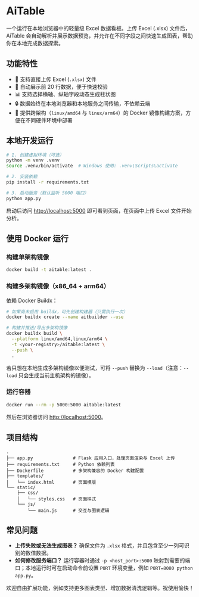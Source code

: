 # AiTable

一个运行在本地浏览器中的轻量级 Excel 数据看板。上传 Excel (.xlsx) 文件后，AiTable 会自动解析并展示数据预览，并允许在不同字段之间快速生成图表，帮助你在本地完成数据探索。

## 功能特性

- 📁 支持直接上传 Excel (`.xlsx`) 文件
- 👀 自动展示前 20 行数据，便于快速校验
- 📊 支持选择横轴、纵轴字段动态生成柱状图
- 🔒 数据始终在本地浏览器和本地服务之间传输，不依赖云端
- 🐳 提供跨架构（`linux/amd64` 与 `linux/arm64`）的 Docker 镜像构建方案，方便在不同硬件环境中部署

## 本地开发运行

```bash
# 1. 创建虚拟环境（可选）
python -m venv .venv
source .venv/bin/activate  # Windows 使用: .venv\Scripts\activate

# 2. 安装依赖
pip install -r requirements.txt

# 3. 启动服务（默认监听 5000 端口）
python app.py
```

启动后访问 <http://localhost:5000> 即可看到页面，在页面中上传 Excel 文件开始分析。

## 使用 Docker 运行

### 构建单架构镜像

```bash
docker build -t aitable:latest .
```

### 构建多架构镜像（x86_64 + arm64）

依赖 Docker Buildx：

```bash
# 如果尚未启用 buildx，可先创建构建器（只需执行一次）
docker buildx create --name aitbuilder --use

# 构建并推送/导出多架构镜像
docker buildx build \
  --platform linux/amd64,linux/arm64 \
  -t <your-registry>/aitable:latest \
  --push \
  .
```

若只想在本地生成多架构镜像以便测试，可将 `--push` 替换为 `--load`（注意：`--load` 只会生成当前主机架构的镜像）。

### 运行容器

```bash
docker run --rm -p 5000:5000 aitable:latest
```

然后在浏览器访问 [http://localhost:5000](http://localhost:5000)。

## 项目结构

```
.
├── app.py               # Flask 应用入口，处理页面渲染与 Excel 上传
├── requirements.txt     # Python 依赖列表
├── Dockerfile           # 多架构兼容的 Docker 构建配置
├── templates/
│   └── index.html       # 页面模版
└── static/
    ├── css/
    │   └── styles.css   # 页面样式
    └── js/
        └── main.js      # 交互与图表逻辑
```

## 常见问题

- **上传失败或无法生成图表？** 确保文件为 `.xlsx` 格式，并且包含至少一列可识别的数值数据。
- **如何修改服务端口？** 运行容器时通过 `-p <host_port>:5000` 映射到需要的端口；本地运行时可在启动命令前设置 `PORT` 环境变量，例如 `PORT=8080 python app.py`。

欢迎自由扩展功能，例如支持更多图表类型、增加数据清洗逻辑等。祝使用愉快！
